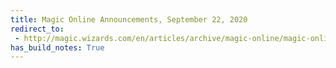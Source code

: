 ```yaml
---
title: Magic Online Announcements, September 22, 2020
redirect_to:
 - http://magic.wizards.com/en/articles/archive/magic-online/magic-online-announcements-september-22-2020
has_build_notes: True
---
```

